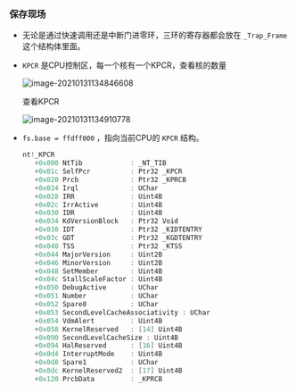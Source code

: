 ### 保存现场

+ 无论是通过快速调用还是中断门进零环，三环的寄存器都会放在 `_Trap_Frame` 这个结构体里面。

+ `KPCR` 是CPU控制区，每一个核有一个KPCR，查看核的数量

  ![image-20210131134846608](https://cdn.jsdelivr.net/gh/smallzhong/picgo-pic-bed/image-20210131134846608.png)

  查看KPCR

  ![image-20210131134910778](https://cdn.jsdelivr.net/gh/smallzhong/picgo-pic-bed/image-20210131134910778.png)

+ `fs.base = ffdff000` ，指向当前CPU的 `KPCR` 结构。

  ```cpp
  nt!_KPCR
     +0x000 NtTib            : _NT_TIB
     +0x01c SelfPcr          : Ptr32 _KPCR
     +0x020 Prcb             : Ptr32 _KPRCB
     +0x024 Irql             : UChar
     +0x028 IRR              : Uint4B
     +0x02c IrrActive        : Uint4B
     +0x030 IDR              : Uint4B
     +0x034 KdVersionBlock   : Ptr32 Void
     +0x038 IDT              : Ptr32 _KIDTENTRY
     +0x03c GDT              : Ptr32 _KGDTENTRY
     +0x040 TSS              : Ptr32 _KTSS
     +0x044 MajorVersion     : Uint2B
     +0x046 MinorVersion     : Uint2B
     +0x048 SetMember        : Uint4B
     +0x04c StallScaleFactor : Uint4B
     +0x050 DebugActive      : UChar
     +0x051 Number           : UChar
     +0x052 Spare0           : UChar
     +0x053 SecondLevelCacheAssociativity : UChar
     +0x054 VdmAlert         : Uint4B
     +0x058 KernelReserved   : [14] Uint4B
     +0x090 SecondLevelCacheSize : Uint4B
     +0x094 HalReserved      : [16] Uint4B
     +0x0d4 InterruptMode    : Uint4B
     +0x0d8 Spare1           : UChar
     +0x0dc KernelReserved2  : [17] Uint4B
     +0x120 PrcbData         : _KPRCB
  ```

  